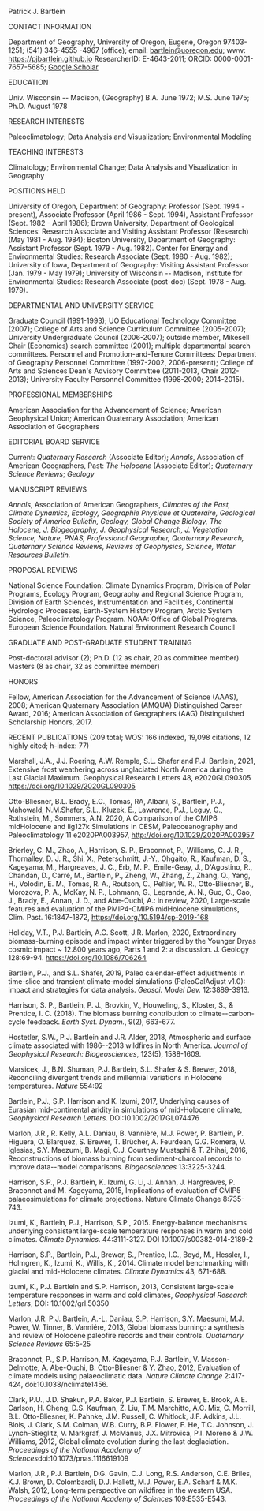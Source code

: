 Patrick J. Bartlein

CONTACT INFORMATION

Department of Geography, University of Oregon, Eugene, Oregon 97403-1251; (541) 346-4555 -4967 (office); email: [bartlein@uoregon.edu](mailto:bartlein@oregon.uoregon.edu); www: https://pjbartlein.github.io ResearcherID: E-4643-2011; ORCID: 0000-0001-7657-5685; [Google Scholar](https://scholar.google.com/citations?user=FTFHPNMAAAAJ&hl=en)

EDUCATION

Univ. Wisconsin \-- Madison, (Geography) B.A. June 1972; M.S. June 1975; Ph.D. August 1978

RESEARCH INTERESTS

Paleoclimatology; Data Analysis and Visualization; Environmental Modeling

TEACHING INTERESTS

Climatology; Environmental Change; Data Analysis and Visualization in Geography

POSITIONS HELD

University of Oregon, Department of Geography: Professor (Sept. 1994 - present), Associate Professor (April 1986 - Sept. 1994), Assistant Professor (Sept. 1982 - April 1986); Brown University, Department of Geological Sciences: Research Associate and Visiting Assistant Professor (Research) (May 1981 - Aug. 1984); Boston University, Department of Geography: Assistant Professor (Sept. 1979 - Aug. 1982). Center for Energy and Environmental Studies: Research Associate (Sept. 1980 - Aug. 1982); University of Iowa, Department of Geography: Visiting Assistant Professor (Jan. 1979 - May 1979); University of Wisconsin \-- Madison, Institute for Environmental Studies: Research Associate (post-doc) (Sept. 1978 - Aug. 1979).

DEPARTMENTAL AND UNIVERSITY SERVICE

Graduate Council (1991-1993); UO Educational Technology Committee (2007); College of Arts and Science Curriculum Committee (2005-2007); University Undergraduate Council (2006-2007); outside member, Mikesell Chair (Economics) search committee (2001); multiple departmental search committees. Personnel and Promotion-and-Tenure Committees: Department of Geography Personnel Committee (1997-2002, 2006-present); College of Arts and Sciences Dean's Advisory Committee (2011-2013, Chair 2012-2013); University Faculty Personnel Committee (1998-2000; 2014-2015).

PROFESSIONAL MEMBERSHIPS

American Association for the Advancement of Science; American Geophysical Union; American Quaternary Association; American Association of Geographers

EDITORIAL BOARD SERVICE

Current: *Quaternary Research* (Associate Editor); *Annals*, Association of American Geographers, Past: *The Holocene* (Associate Editor); *Quaternary Science Reviews*; *Geology*

MANUSCRIPT REVIEWS

*Annals*, Association of American Geographers, *Climates of the Past, Climate Dynamics, Ecology,* *Geographie Physique et Quateraire, Geological Society of America Bulletin, Geology, Global Change Biology, The Holocene, J. Biogeography, J. Geophysical Research, J. Vegetation Science, Nature, PNAS, Professional Geographer, Quaternary Research, Quaternary Science Reviews, Reviews of Geophysics, Science, Water Resources Bulletin.*

PROPOSAL REVIEWS

National Science Foundation: Climate Dynamics Program, Division of Polar Programs, Ecology Program, Geography and Regional Science Program, Division of Earth Sciences, Instrumentation and Facilities, Continental Hydrologic Processes, Earth-System History Program, Arctic System Science, Paleoclimatology Program. NOAA: Office of Global Programs. European Science Foundation. Natural Environment Research Council

GRADUATE AND POST-GRADUATE STUDENT TRAINING

Post-doctoral advisor (2); Ph.D. (12 as chair, 20 as committee member) Masters (8 as chair, 32 as committee member)

HONORS

Fellow, American Association for the Advancement of Science (AAAS), 2008; American Quaternary Association (AMQUA) Distinguished Career Award, 2016; American Association of Geographers (AAG) Distinguished Scholarship Honors, 2017.

RECENT PUBLICATIONS (209 total; WOS: 166 indexed, 19,098 citations, 12 highly cited; h-index: 77)

Marshall, J.A., J.J. Roering, A.W. Remple, S.L. Shafer and P.J. Bartlein, 2021, Extensive frost weathering across unglaciated North America during the Last Glacial Maximum. Geophysical Research Letters 48, e2020GL090305 <https://doi.org/10.1029/2020GL090305>

Otto-Bliesner, B.L. Brady, E.C., Tomas, RA, Albani, S., Bartlein, P.J., Mahowald, N.M.Shafer, S.L., Kluzek, E., Lawrence, P.J., Leguy, G., Rothstein, M., Sommers, A.N. 2020, A Comparison of the CMIP6 midHolocene and lig127k Simulations in CESM, Paleoceanography and Paleoclimatology 11 e2020PA003957, <http://doi.org/10.1029/2020PA003957>

Brierley, C. M., Zhao, A., Harrison, S. P., Braconnot, P., Williams, C. J. R., Thornalley, D. J. R., Shi, X., Peterschmitt, J.-Y., Ohgaito, R., Kaufman, D. S., Kageyama, M., Hargreaves, J. C., Erb, M. P., Emile-Geay, J., D\'Agostino, R., Chandan, D., Carré, M., Bartlein, P., Zheng, W., Zhang, Z., Zhang, Q., Yang, H., Volodin, E. M., Tomas, R. A., Routson, C., Peltier, W. R., Otto-Bliesner, B., Morozova, P. A., McKay, N. P., Lohmann, G., Legrande, A. N., Guo, C., Cao, J., Brady, E., Annan, J. D., and Abe-Ouchi, A.: in review, 2020, Large-scale features and evaluation of the PMIP4-CMIP6 midHolocene simulations, Clim. Past. 16:1847-1872, <https://doi.org/10.5194/cp-2019-168>

Holiday, V.T., P.J. Bartlein, A.C. Scott, J.R. Marlon, 2020, Extraordinary biomass-burning episode and impact winter triggered by the Younger Dryas cosmic impact \~ 12.800 years ago, Parts 1 and 2: a discussion. J. Geology 128:69-94. <https://doi.org/10.1086/706264>

Bartlein, P.J., and S.L. Shafer, 2019, Paleo calendar-effect adjustments in time-slice and transient climate-model simulations (PaleoCalAdjust v1.0): impact and strategies for data analysis. *Geosci. Model Dev.* 12:3889-3913.

Harrison, S. P., Bartlein, P. J., Brovkin, V., Houweling, S., Kloster, S., & Prentice, I. C. (2018). The biomass burning contribution to climate--carbon-cycle feedback. *Earth Syst. Dynam.*, 9(2), 663-677.

Hostetler, S.W., P.J. Bartlein and J.R. Alder, 2018, Atmospheric and surface climate associated with 1986--2013 wildfires in North America. *Journal of Geophysical Research: Biogeosciences*, 123(5), 1588-1609.

Marsicek, J., B.N. Shuman, P.J. Bartlein, S.L. Shafer & S. Brewer, 2018, Reconciling divergent trends and millennial variations in Holocene temperatures. *Nature* 554:92

Bartlein, P.J., S.P. Harrison and K. Izumi, 2017, Underlying causes of Eurasian mid-continental aridity in simulations of mid-Holocene climate, *Geophysical Research Letters*. DOI:10.1002/2017GL074476

Marlon, J.R., R. Kelly, A.L. Daniau, B. Vannière, M.J. Power, P. Bartlein, P. Higuera, O. Blarquez, S. Brewer, T. Brücher, A. Feurdean, G.G. Romera, V. Iglesias, S.Y. Maezumi, B. Magi, C.J. Courtney Mustaphi & T. Zhihai, 2016, Reconstructions of biomass burning from sediment-charcoal records to improve data--model comparisons. *Biogeosciences* 13:3225-3244.

Harrison, S.P., P.J. Bartlein, K. Izumi, G. Li, J. Annan, J. Hargreaves, P. Braconnot and M. Kageyama, 2015, Implications of evaluation of CMIP5 palaeosimulations for climate projections. Nature Climate Change 8:735-743.

Izumi, K., Bartlein, P.J., Harrison, S.P., 2015. Energy-balance mechanisms underlying consistent large-scale temperature responses in warm and cold climates. *Climate Dynamics*. 44:3111-3127. DOI 10.1007/s00382-014-2189-2

Harrison, S.P., Bartlein, P.J., Brewer, S., Prentice, I.C., Boyd, M., Hessler, I., Holmgren, K., Izumi, K., Willis, K., 2014. Climate model benchmarking with glacial and mid-Holocene climates. *Climate Dynamics* 43, 671-688.

Izumi, K., P.J. Bartlein and S.P. Harrison, 2013, Consistent large-scale temperature responses in warm and cold climates, *Geophysical Research Letters*, DOI: 10.1002/grl.50350

Marlon, J.R. P.J. Bartlein, A.-L. Daniau, S.P. Harrison, S.Y. Maesumi, M.J. Power, W. Tinner, B. Vanniére, 2013, Global biomass burning: a synthesis and review of Holocene paleofire records and their controls. *Quaternary Science Reviews* 65:5-25

Braconnot, P., S.P. Harrison, M. Kageyama, P.J. Bartlein, V. Masson-Delmotte, A. Abe-Ouchi, B. Otto-Bliesner & Y. Zhao, 2012, Evaluation of climate models using palaeoclimatic data. *Nature Climate Change* 2:417-424, doi:10.1038/nclimate1456.

Clark, P.U., J.D. Shakun, P.A. Baker, P.J. Bartlein, S. Brewer, E. Brook, A.E. Carlson, H. Cheng, D.S. Kaufman, Z. Liu, T.M. Marchitto, A.C. Mix, C. Morrill, B.L. Otto-Bliesner, K. Pahnke, J.M. Russell, C. Whitlock, J.F. Adkins, J.L. Blois, J. Clark, S.M. Colman, W.B. Curry, B.P. Flower, F. He, T.C. Johnson, J. Lynch-Stieglitz, V. Markgraf, J. McManus, J.X. Mitrovica, P.I. Moreno & J.W. Williams, 2012, Global climate evolution during the last deglaciation. *Proceedings of the National Academy of Sciences*doi:10.1073/pnas.1116619109

Marlon, J.R., P.J. Bartlein, D.G. Gavin, C.J. Long, R.S. Anderson, C.E. Briles, K.J. Brown, D. Colombaroli, D.J. Hallett, M.J. Power, E.A. Scharf & M.K. Walsh, 2012, Long-term perspective on wildfires in the western USA. *Proceedings of the National Academy of Sciences* 109:E535-E543.

